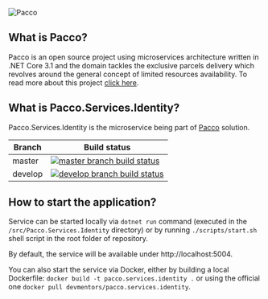 ![Pacco](https://raw.githubusercontent.com/devmentors/Pacco/master/assets/pacco_logo.png)

**What is Pacco?**
----------------

Pacco is an open source project using microservices architecture written in .NET Core 3.1 and the domain tackles the exclusive parcels delivery which revolves around the general concept of limited resources availability. To read more about this project [click here](https://github.com/devmentors/Pacco).

**What is Pacco.Services.Identity?**
----------------

Pacco.Services.Identity is the microservice being part of [Pacco](https://github.com/devmentors/Pacco) solution.

|Branch             |Build status                                                  
|-------------------|-----------------------------------------------------
|master             |[![master branch build status](https://api.travis-ci.org/devmentors/Pacco.Services.Identity.svg?branch=master)](https://travis-ci.org/devmentors/Pacco.Services.Identity)
|develop            |[![develop branch build status](https://api.travis-ci.org/devmentors/Pacco.Services.Identity.svg?branch=develop)](https://travis-ci.org/devmentors/Pacco.Services.Identity/branches)

**How to start the application?**
----------------

Service can be started locally via `dotnet run` command (executed in the `/src/Pacco.Services.Identity` directory) or by running `./scripts/start.sh` shell script in the root folder of repository.

By default, the service will be available under http://localhost:5004.

You can also start the service via Docker, either by building a local Dockerfile: `docker build -t pacco.services.identity .` or using the official one `docker pull devmentors/pacco.services.identity`.